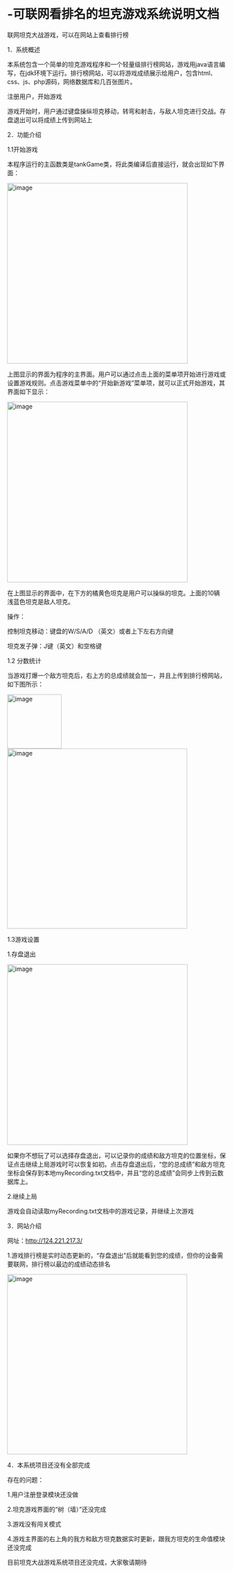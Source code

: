 # -可联网看排名的坦克游戏系统说明文档
联网坦克大战游戏，可以在网站上查看排行榜

1．系统概述

  本系统包含一个简单的坦克游戏程序和一个轻量级排行榜网站，游戏用java语言编写，在jdk环境下运行。排行榜网站，可以将游戏成绩展示给用户，包含html、css、js、php源码，网络数据库和几百张图片。
  
  注册用户，开始游戏
  
  游戏开始时，用户通过键盘操纵坦克移动，转弯和射击，与敌人坦克进行交战。存盘退出可以将成绩上传到网站上
  
2．功能介绍

 1.1开始游戏
 
 本程序运行的主函数类是tankGame类，将此类编译后直接运行，就会出现如下界面：
	
<img width="416" alt="image" src="https://user-images.githubusercontent.com/100510808/167290775-dcf7701e-6467-4d21-86be-712a349d2673.png">

 上图显示的界面为程序的主界面。用户可以通过点击上面的菜单项开始进行游戏或设置游戏规则。点击游戏菜单中的“开始新游戏”菜单项，就可以正式开始游戏，其界面如下显示：
	
<img width="416" alt="image" src="https://user-images.githubusercontent.com/100510808/167291833-2d7b19fe-52a3-4422-843b-afcf9ea495f9.png">

 在上图显示的界面中，在下方的橘黄色坦克是用户可以操纵的坦克。上面的10辆浅蓝色坦克是敌人坦克。
	
 操作：
 
  控制坦克移动：键盘的W/S/A/D （英文）或者上下左右方向键
  
  坦克发子弹：J键（英文）和空格键
  
 1.2 分数统计
 
  当游戏打爆一个敌方坦克后，右上方的总成绩就会加一，并且上传到排行榜网站，如下图所示：
  
<img width="125" alt="image" src="https://user-images.githubusercontent.com/100510808/167291934-09610d9e-cac2-4a26-a226-1f545912cb4f.png">
<img width="415" alt="image" src="https://user-images.githubusercontent.com/100510808/167291942-3b812a05-7c8c-4cc8-908b-81cabdace4f6.png">

1.3游戏设置

 1.存盘退出
 
<img width="416" alt="image" src="https://user-images.githubusercontent.com/100510808/167291956-8b2d94e2-0f1f-4d18-9596-7e8e37b38800.png">


 如果你不想玩了可以选择存盘退出，可以记录你的成绩和敌方坦克的位置坐标，保证点击继续上局游戏时可以恢复如初。点击存盘退出后，“您的总成绩”和敌方坦克坐标会保存到本地myRecording.txt文档中，并且“您的总成绩”会同步上传到云数据库上。
 
2.继续上局

游戏会自动读取myRecording.txt文档中的游戏记录，并继续上次游戏

3．网站介绍

网址：http://124.221.217.3/

1.游戏排行榜是实时动态更新的，“存盘退出”后就能看到您的成绩，但你的设备需要联网，排行榜以最边的成绩动态排名

<img width="415" alt="image" src="https://user-images.githubusercontent.com/100510808/167291968-2cd0de87-e766-4e4d-8180-5381944b46c0.png">

4．本系统项目还没有全部完成

存在的问题：

  1.用户注册登录模块还没做
  
  2.坦克游戏界面的“树（墙）”还没完成
  
  3.游戏没有闯关模式
  
  4.游戏主界面的右上角的我方和敌方坦克数据实时更新，跟我方坦克的生命值模块还没完成
  
目前坦克大战游戏系统项目还没完成，大家敬请期待
